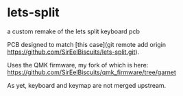 # lets-split

a custom remake of the lets split keyboard pcb

PCB designed to match [this case](git remote add origin https://github.com/SirEelBiscuits/lets-split.git).

Uses the QMK firmware, my fork of which is here: https://github.com/SirEelBiscuits/qmk_firmware/tree/garnet

As yet, keyboard and keymap are not merged upstream.
